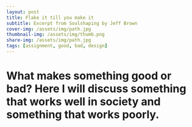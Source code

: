 ```yaml
---
layout: post
title: Flake it till you make it
subtitle: Excerpt from Soulshaping by Jeff Brown
cover-img: /assets/img/path.jpg
thumbnail-img: /assets/img/thumb.png
share-img: /assets/img/path.jpg
tags: [assignment, good, bad, design]
---
```


<h1>What makes something good or bad? Here I will discuss something that works well in society and something that works poorly.</h1>


